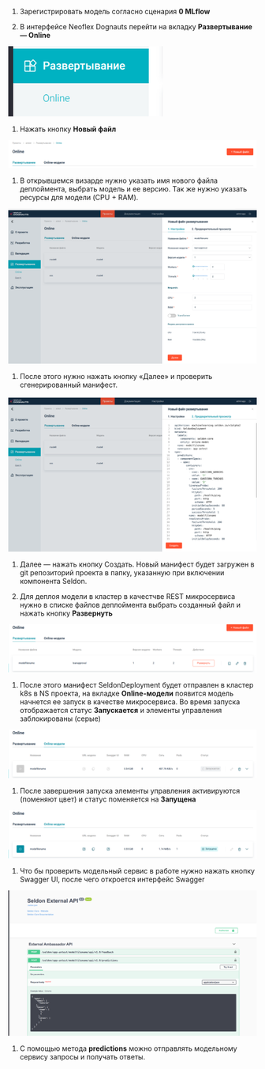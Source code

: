 1. Зарегистрировать модель согласно сценария **0 MLflow**

1. В интерфейсе Neoflex Dognauts перейти на вкладку **Развертывание — Online**

![seldon 1](img/11.png)

1. Нажать кнопку **Новый файл**

![seldon 2](img/12.png)

1. В открывшемся визарде нужно указать имя нового файла деплоймента, выбрать модель и ее версию. Так же нужно указать ресурсы для модели  (CPU + RAM).

![seldon 3](img/13.png)

1. После этого нужно нажать кнопку «Далее» и проверить сгенерированный манифест.

![seldon 4](img/14.png)

1. Далее — нажать кнопку Создать. Новый манифест будет загружен в git репозиторий проекта в папку, указанную при включении компонента Seldon.

1. Для деплоя модели в кластер в качестчве REST микросервиса нужно в списке файлов деплоймента выбрать созданный файл и нажать кнопку **Развернуть**

![seldon 5](img/15.png)

1. После этого манифест SeldonDeployment будет отправлен в кластер k8s в NS проекта, на вкладке **Online-модели** появится модель начнется ее запуск в качестве микросервиса. Во время запуска отображается статус **Запускается** и элементы управления заблокированы (серые)

![seldon 6](img/16.png)

1. После завершения запуска элементы управления активируются (поменяют цвет) и статус поменяется на **Запущена**

![seldon 7](img/17.png)

1. Что бы проверить модельный сервис в работе нужно нажать кнопку Swagger UI, после чего откроется интерфейс Swagger

![seldon 6](img/18.png)

1. С помощью метода **predictions** можно отправлять модельному сервису запросы и получать ответы.
